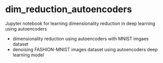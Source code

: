 # dim_reduction_autoencoders
Jupyter notebook for learning dimensionality reduction in deep learning using autoencoders

- dimensionality reduction using autoencoders with MNIST imgaes dataset
- denoising FASHION-MNIST images dataset using autoencoders deep learning model
